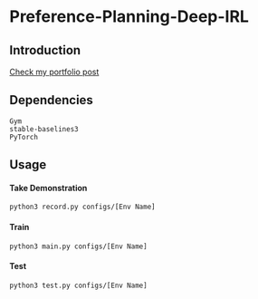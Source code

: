 # Preference-Planning-Deep-IRL


## Introduction

[Check my portfolio post](http://imtianyuli.com/projects/2021/10/26/preference.html)

## Dependencies

```
Gym
stable-baselines3
PyTorch
```

## Usage

#### Take Demonstration
```
python3 record.py configs/[Env Name]
```

#### Train
```
python3 main.py configs/[Env Name]
```

#### Test
```
python3 test.py configs/[Env Name]
```
